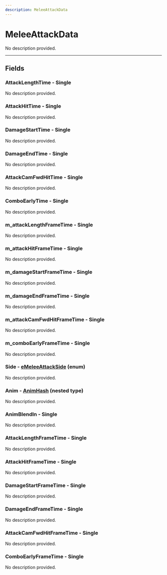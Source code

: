 ```yaml
---
description: MeleeAttackData
---
```


# MeleeAttackData

No description provided.

***

## Fields

### AttackLengthTime - Single

No description provided.

### AttackHitTime - Single

No description provided.

### DamageStartTime - Single

No description provided.

### DamageEndTime - Single

No description provided.

### AttackCamFwdHitTime - Single

No description provided.

### ComboEarlyTime - Single

No description provided.

### m_attackLengthFrameTime - Single

No description provided.

### m_attackHitFrameTime - Single

No description provided.

### m_damageStartFrameTime - Single

No description provided.

### m_damageEndFrameTime - Single

No description provided.

### m_attackCamFwdHitFrameTime - Single

No description provided.

### m_comboEarlyFrameTime - Single

No description provided.

### Side - [eMeleeAttackSide](../enum-types.md#eMeleeAttackSide) (enum)

No description provided.

### Anim - [AnimHash](./AnimHash.md) (nested type)

No description provided.

### AnimBlendIn - Single

No description provided.

### AttackLengthFrameTime - Single

No description provided.

### AttackHitFrameTime - Single

No description provided.

### DamageStartFrameTime - Single

No description provided.

### DamageEndFrameTime - Single

No description provided.

### AttackCamFwdHitFrameTime - Single

No description provided.

### ComboEarlyFrameTime - Single

No description provided.
